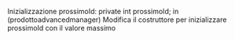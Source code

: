Inizializzazione prossimoId:
private int prossimoId; in (prodottoadvancedmanager)
Modifica il costruttore per inizializzare prossimoId con il valore massimo 